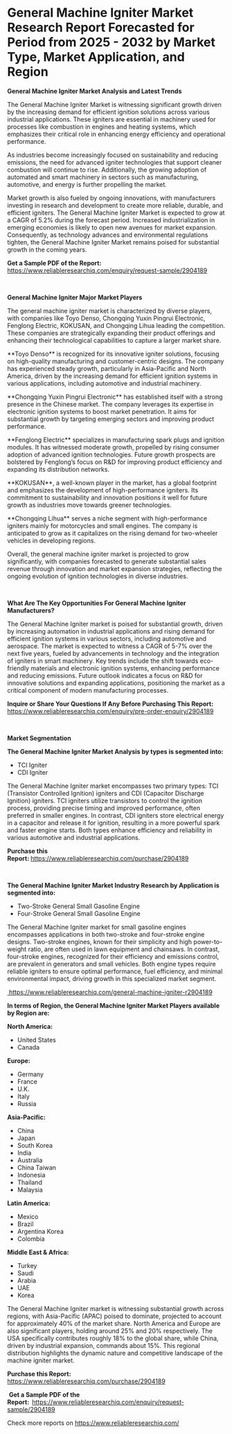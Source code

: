 <p><h1>General Machine Igniter Market Research Report Forecasted for Period from 2025 -  2032 by Market Type, Market Application, and Region</h1></p><p><strong>General Machine Igniter Market Analysis and Latest Trends</strong></p>
<p><p>The General Machine Igniter Market is witnessing significant growth driven by the increasing demand for efficient ignition solutions across various industrial applications. These igniters are essential in machinery used for processes like combustion in engines and heating systems, which emphasizes their critical role in enhancing energy efficiency and operational performance. </p><p>As industries become increasingly focused on sustainability and reducing emissions, the need for advanced igniter technologies that support cleaner combustion will continue to rise. Additionally, the growing adoption of automated and smart machinery in sectors such as manufacturing, automotive, and energy is further propelling the market.</p><p>Market growth is also fueled by ongoing innovations, with manufacturers investing in research and development to create more reliable, durable, and efficient igniters. The General Machine Igniter Market is expected to grow at a CAGR of 5.2% during the forecast period. Increased industrialization in emerging economies is likely to open new avenues for market expansion. Consequently, as technology advances and environmental regulations tighten, the General Machine Igniter Market remains poised for substantial growth in the coming years.</p></p>
<p><strong>Get a Sample PDF of the Report:&nbsp;</strong> <a href="https://www.reliableresearchiq.com/enquiry/request-sample/2904189?utm_campaign=2802&utm_medium=2&utm_source=Github&utm_content=ia&utm_term=11032025&utm_id=general-machine-igniter">https://www.reliableresearchiq.com/enquiry/request-sample/2904189</a></p>
<p>&nbsp;</p>
<p><strong>General Machine Igniter Major Market Players</strong></p>
<p><p>The general machine igniter market is characterized by diverse players, with companies like Toyo Denso, Chongqing Yuxin Pingrui Electronic, Fenglong Electric, KOKUSAN, and Chongqing Lihua leading the competition. These companies are strategically expanding their product offerings and enhancing their technological capabilities to capture a larger market share.</p><p>**Toyo Denso** is recognized for its innovative igniter solutions, focusing on high-quality manufacturing and customer-centric designs. The company has experienced steady growth, particularly in Asia-Pacific and North America, driven by the increasing demand for efficient ignition systems in various applications, including automotive and industrial machinery.</p><p>**Chongqing Yuxin Pingrui Electronic** has established itself with a strong presence in the Chinese market. The company leverages its expertise in electronic ignition systems to boost market penetration. It aims for substantial growth by targeting emerging sectors and improving product performance.</p><p>**Fenglong Electric** specializes in manufacturing spark plugs and ignition modules. It has witnessed moderate growth, propelled by rising consumer adoption of advanced ignition technologies. Future growth prospects are bolstered by Fenglong’s focus on R&D for improving product efficiency and expanding its distribution networks.</p><p>**KOKUSAN**, a well-known player in the market, has a global footprint and emphasizes the development of high-performance igniters. Its commitment to sustainability and innovation positions it well for future growth as industries move towards greener technologies.</p><p>**Chongqing Lihua** serves a niche segment with high-performance igniters mainly for motorcycles and small engines. The company is anticipated to grow as it capitalizes on the rising demand for two-wheeler vehicles in developing regions.</p><p>Overall, the general machine igniter market is projected to grow significantly, with companies forecasted to generate substantial sales revenue through innovation and market expansion strategies, reflecting the ongoing evolution of ignition technologies in diverse industries.</p></p>
<p>&nbsp;</p>
<p><strong>What Are The Key Opportunities For General Machine Igniter Manufacturers?</strong></p>
<p><p>The General Machine Igniter market is poised for substantial growth, driven by increasing automation in industrial applications and rising demand for efficient ignition systems in various sectors, including automotive and aerospace. The market is expected to witness a CAGR of 5-7% over the next five years, fueled by advancements in technology and the integration of igniters in smart machinery. Key trends include the shift towards eco-friendly materials and electronic ignition systems, enhancing performance and reducing emissions. Future outlook indicates a focus on R&D for innovative solutions and expanding applications, positioning the market as a critical component of modern manufacturing processes.</p></p>
<p><strong>Inquire or Share Your Questions If Any Before Purchasing This Report:</strong> <a href="https://www.reliableresearchiq.com/enquiry/pre-order-enquiry/2904189?utm_campaign=2802&utm_medium=2&utm_source=Github&utm_content=ia&utm_term=11032025&utm_id=general-machine-igniter">https://www.reliableresearchiq.com/enquiry/pre-order-enquiry/2904189</a></p>
<p>&nbsp;</p>
<p><strong>Market Segmentation</strong></p>
<p><strong>The General Machine Igniter Market Analysis by types is segmented into:</strong></p>
<p><ul><li>TCI Igniter</li><li>CDI Igniter</li></ul></p>
<p><p>The General Machine Igniter market encompasses two primary types: TCI (Transistor Controlled Ignition) igniters and CDI (Capacitor Discharge Ignition) igniters. TCI igniters utilize transistors to control the ignition process, providing precise timing and improved performance, often preferred in smaller engines. In contrast, CDI igniters store electrical energy in a capacitor and release it for ignition, resulting in a more powerful spark and faster engine starts. Both types enhance efficiency and reliability in various automotive and industrial applications.</p></p>
<p><strong>Purchase this Report:&nbsp;</strong><a href="https://www.reliableresearchiq.com/purchase/2904189?utm_campaign=2802&utm_medium=2&utm_source=Github&utm_content=ia&utm_term=11032025&utm_id=general-machine-igniter">https://www.reliableresearchiq.com/purchase/2904189</a></p>
<p>&nbsp;</p>
<p><strong>The General Machine Igniter Market Industry Research by Application is segmented into:</strong></p>
<p><ul><li>Two-Stroke General Small Gasoline Engine</li><li>Four-Stroke General Small Gasoline Engine</li></ul></p>
<p><p>The General Machine Igniter market for small gasoline engines encompasses applications in both two-stroke and four-stroke engine designs. Two-stroke engines, known for their simplicity and high power-to-weight ratio, are often used in lawn equipment and chainsaws. In contrast, four-stroke engines, recognized for their efficiency and emissions control, are prevalent in generators and small vehicles. Both engine types require reliable igniters to ensure optimal performance, fuel efficiency, and minimal environmental impact, driving growth in this specialized market segment.</p></p>
<p><a href="https://www.reliableresearchiq.com/general-machine-igniter-r2904189?utm_campaign=2802&utm_medium=2&utm_source=Github&utm_content=ia&utm_term=11032025&utm_id=general-machine-igniter">&nbsp;https://www.reliableresearchiq.com/general-machine-igniter-r2904189</a></p>
<p><strong>In terms of Region, the General Machine Igniter Market Players available by Region are:</strong></p>
<p>
    <p> <strong> North America: </strong>
        <ul>
            <li>United States</li>
            <li>Canada</li>
        </ul>
        </p> 
    <p> <strong> Europe: </strong>
        <ul>
            <li>Germany</li>
            <li>France</li>
            <li>U.K.</li>
            <li>Italy</li>
            <li>Russia</li>
        </ul>
        </p> 
    <p> <strong> Asia-Pacific: </strong>
        <ul>
            <li>China</li>
            <li>Japan</li>
            <li>South Korea</li>
            <li>India</li>
            <li>Australia</li>
            <li>China Taiwan</li>
            <li>Indonesia</li>
            <li>Thailand</li>
            <li>Malaysia</li>
        </ul>
        </p> 
    <p> <strong> Latin America: </strong>
        <ul>
            <li>Mexico</li>
            <li>Brazil</li>
            <li>Argentina Korea</li>
            <li>Colombia</li>
        </ul>
        </p> 
    <p> <strong> Middle East & Africa: </strong>
        <ul>
            <li>Turkey</li>
            <li>Saudi</li>
            <li>Arabia</li>
            <li>UAE</li>
            <li>Korea</li>
        </ul>
    </p>
    </p>
<p><p>The General Machine Igniter market is witnessing substantial growth across regions, with Asia-Pacific (APAC) poised to dominate, projected to account for approximately 40% of the market share. North America and Europe are also significant players, holding around 25% and 20% respectively. The USA specifically contributes roughly 18% to the global share, while China, driven by industrial expansion, commands about 15%. This regional distribution highlights the dynamic nature and competitive landscape of the machine igniter market.</p></p>
<p><strong>Purchase this Report: </strong><a href="https://www.reliableresearchiq.com/purchase/2904189?utm_campaign=2802&utm_medium=2&utm_source=Github&utm_content=ia&utm_term=11032025&utm_id=general-machine-igniter">https://www.reliableresearchiq.com/purchase/2904189</a></p>
<p>&nbsp;<strong>Get a Sample PDF of the Report:&nbsp;&nbsp;</strong><a href="https://www.reliableresearchiq.com/enquiry/request-sample/2904189?utm_campaign=2802&utm_medium=2&utm_source=Github&utm_content=ia&utm_term=11032025&utm_id=general-machine-igniter">https://www.reliableresearchiq.com/enquiry/request-sample/2904189</a></p>
<p><strong></strong></p>
<p>Check more reports on <a href="https://www.reliableresearchiq.com/?utm_campaign=2802&utm_medium=2&utm_source=Github&utm_content=ia&utm_term=11032025&utm_id=general-machine-igniter">https://www.reliableresearchiq.com/</a></p>